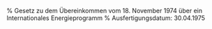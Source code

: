 % Gesetz zu dem Übereinkommen vom 18. November 1974 über ein Internationales Energieprogramm
% Ausfertigungsdatum: 30.04.1975
 